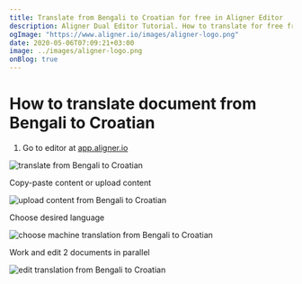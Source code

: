 ```yaml
---
title: Translate from Bengali to Croatian for free in Aligner Editor
description: Aligner Dual Editor Tutorial. How to translate for free from Bengali to Croatian. Aligner is multilingual document management platform. 
ogImage: "https://www.aligner.io/images/aligner-logo.png"
date: 2020-05-06T07:09:21+03:00
image: ../images/aligner-logo.png
onBlog: true
---
```


# How to translate document from Bengali to Croatian

1. Go to editor at [app.aligner.io](https://app.aligner.io "Aligner App web page")

![translate from Bengali to Croatian](../aligner-blank-editor.png "translate from Bengali to Croatian")

Copy-paste content or upload content

![upload content from Bengali to Croatian](../aligner-uploaded-document.png "upload content from Bengali to Croatian")

Choose desired language

![choose machine translation from Bengali to Croatian](../aligner-language-dropdown.png "choose machine translation from Bengali to Croatian")

Work and edit 2 documents in parallel

![edit translation from Bengali to Croatian](../aligner-double-sitded-editor.png "edit translation from Bengali to Croatian")

